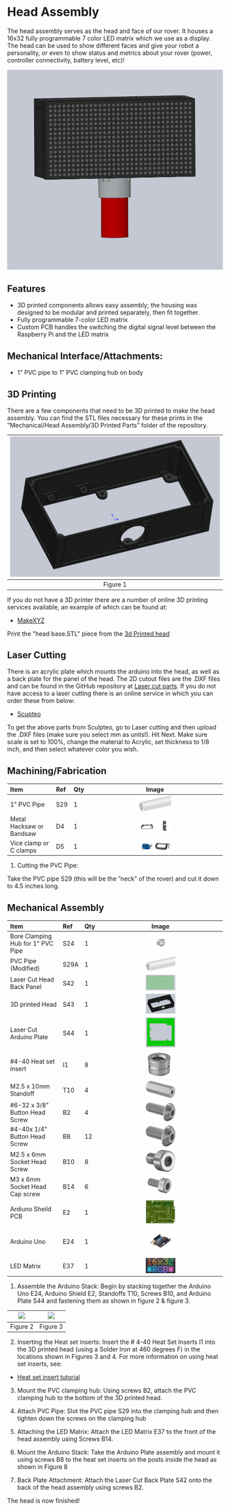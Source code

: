 # Head Assembly
The head assembly serves as the head and face of our rover. It houses a 16x32 fully programmable 7 color LED matrix which we use as a display. The head can be used to show different faces and give your robot a personality, or even to show status and metrics about your rover (power, controller connectivity, battery level, etc)!

![Head picture](images/finala.PNG)

## Features
  * 3D printed components allows easy assembly; the housing was designed to be modular and printed separately, then fit together.
  * Fully programmable 7-color LED matrix
  * Custom PCB handles the switching the digital signal level between the Raspberry Pi and the LED matrix

## Mechanical Interface/Attachments:
  * 1" PVC pipe to 1" PVC clamping hub on body

## 3D Printing
There are a few components that need to be 3D printed to make the head assembly. You can find the STL files necessary for these prints in the ”Mechanical/Head Assembly/3D Printed Parts” folder of the repository.

  | <img src="Pictures/S43.PNG" width="100%"> |
  | :--: |
  | Figure 1 |

If you do not have a 3D printer there are a number of online 3D printing services available, an example of which can be found at:
 - [MakeXYZ](https://www.makexyz.com/)

Print the "head base.STL" piece from the [3d Printed head](https://github.com/nasa-jpl/open-source-rover/blob/master/Mechanical/Head%20Assembly/3D%20Printed%20Parts/head%20base.STL)

## Laser Cutting

There is an acrylic plate which mounts the arduino into the head, as well as a back plate for the panel of the head. The 2D cutout files are the .DXF files and can be found in the GitHub repository at [Laser cut parts](https://github.com/nasa-jpl/open-source-rover/tree/master/Mechanical/Head%20Assembly/Laser%20Cut%20Files). If you do not have access to a laser cutting there is an online service in which you can order these from below:

  - [Scupteo](https://sculpteo.com)

To get the above parts from Sculpteo, go to Laser cutting and then upload the .DXF files (make sure you select mm as units!). Hit Next. Make sure scale is set to 100%, change the material to Acrylic, set thickness to 1/8 inch, and then select whatever color you wish.

## Machining/Fabrication
  | Item | Ref | Qty | Image |
  | :--- | :-- | :-- | :---: |
  | 1" PVC Pipe | S29 | 1 | <img src="/images/components/Structural/S29.png" width="25%">|
  | Metal Hacksaw or Bandsaw | D4 | 1  |  <img src="/images/components/Tools/D4.png" width="25%"> |
  | Vice clamp or C clamps | D5 | 1 |  <img src="/images/components/Tools/D5.png" width="25%">|

1. Cutting the PVC Pipe:

  Take the PVC pipe S29 (this will be the ”neck” of the rover) and cut it down to 4.5 inches long.


## Mechanical Assembly

  | Item | Ref | Qty | Image |
  | :--- | :-- | :-- | :---: |
  | Bore Clamping Hub for 1" PVC Pipe | S24 | 1 | <img src="/images/components/Structural/S24.jpg" width="25%">|
  | PVC Pipe (Modified) | S29A | 1 | <img src="/images/components/Structural/S29.png" width="25%">|
  | Laser Cut Head Back Panel | S42 | 1 | <img src="/images/components/Structural/S42.PNG" width="25%">|
  | 3D printed Head | S43 | 1 | <img src="/images/components/Structural/S43.PNG" width="25%">|
  | Laser Cut Arduino Plate | S44 | 1 | <img src="/images/components/Structural/S44.PNG" width="25%">|
  | #4-40 Heat set insert | I1 | 8 | <img src="/images/components/Inserts/I1.PNG" width="25%">|
  | M2.5 x 10mm Standoff| T10 | 4 | <img src="/images/components/Standoffs/T10.png" width="25%">|
  | #6-32 x 3/8" Button Head Screw | B2 | 4 | <img src="/images/components/Screws/B2.png" width="25%">|
  | #4-40x 1/4" Button Head Screw| B8 | 12 | <img src="/images/components/Screws/B8.png" width="25%">|
  | M2.5 x 6mm Socket Head Screw | B10 | 8| <img src="/images/components/Screws/B10.png" width="25%">|
  | M3 x 6mm Socket Head Cap screw| B14 | 6 | <img src="/images/components/Screws/B14.PNG" width="25%"> |
  | Ardiuno Sheild PCB | E2 | 1 | <img src="/images/components/Electronics/E2.png" width="25%"> |
  | Arduino Uno| E24 | 1 | <img src="/images/components/Electronics/E24.png" width="25%"> |
  | LED Matrix | E37 | 1  |  <img src="/images/components/Electronics/E37.png" width="25%"> |


1. Assemble the Arduino Stack: Begin by stacking together the Arduino Uno E24, Arduino Shield E2, Standoffs T10, Screws B10, and Arduino Plate S44 and fastening them as shown in figure 2 & figure 3.

  | <img src="images/diff_step_3.PNG" width="80%"> | <img src="images/diff_step_4.PNG" width="100%">|
  |:-:|:-:|
  | Figure 2 | Figure 3 |

2. Inserting the Heat set inserts: Insert the # 4-40 Heat Set Inserts I1 into the 3D printed head (using a Solder Iron at 460 degrees F) in the locations shown in Figures 3 and 4. For more information on using heat set inserts, see:
  - [Heat set insert tutorial](https://www.lulzbot.com/learn/tutorials/heat-set-inserts-tips-and-tricks)

3. Mount the PVC clamping hub: Using screws B2, attach the PVC clamping hub to the bottom of the 3D printed head.

4. Attach PVC Pipe: Slot the PVC pipe S29 into the clamping hub and then tighten down the screws on the clamping hub

5. Attaching the LED Matrix: Attach the LED Matrix E37 to the front of the head assembly using Screws B14.

6. Mount the Arduino Stack: Take the Arduino Plate assembly and mount it using screws B8 to the heat set inserts on the posts inside the head as shown in Figure 8

7. Back Plate Attachment: Attach the Laser Cut Back Plate S42 onto the back of the head assembly using screws B2.

The head is now finished!
